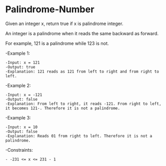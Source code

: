 # Palindrome-Number

Given an integer x, return true if x is palindrome integer.

An integer is a palindrome when it reads the same backward as forward.

For example, 121 is a palindrome while 123 is not.
 

-Example 1:

    -Input: x = 121
    -Output: true
    -Explanation: 121 reads as 121 from left to right and from right to left.

 -Example 2:

    -Input: x = -121
    -Output: false
    -Explanation: From left to right, it reads -121. From right to left, it becomes 121-. Therefore it is not a palindrome.

-Example 3:

    -Input: x = 10
    -Output: false
    -Explanation: Reads 01 from right to left. Therefore it is not a palindrome.
 

-Constraints:

    - -231 <= x <= 231 - 1
